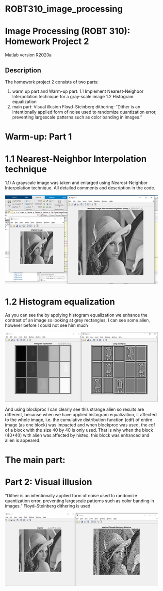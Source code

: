 # ROBT310_image_processing

# Image Processing (ROBT 310): Homework Project 2
Matlab version R2020a
## Description
The homework project 2 consists of two parts: 
1) warm up part and
 Warm-up part:
 1.1 Implement Nearest-Neighbor Interpolation technique for a gray-scale image
 1.2 Histogram equalization 
2) main part:
 Visual illusion
 Floyd–Steinberg dithering:
 “Dither is an intentionally applied form of noise used to randomize quantization error, preventing largescale patterns such as color banding in images.”

# Warm-up: Part 1
# 1.1 Nearest-Neighbor Interpolation technique
1.1) A grayscale image was taken and enlarged using Nearest-Neighbor Interpolation technique.
All detailed comments and description in the code.

![Figure 1. Part 1: 1.1](part1_task1_1.PNG)

# 1.2 Histogram equalization
As you can see the by applying histogram equalization we enhance the contrast of an image
so looking at grey rectangles, I can see some alien, however before I could not see him much

![Figure 1. Part 1: 1.1](part1_task1_2.PNG)

And using blockproc I can clearly see this strange alien
so results are different, because when we have applied histogram
equalization, it affected to the whole image, i.e. the cumulative distribution
function (cdf) of entire image (as one block) was impacted 
and when blockproc was used, the cdf of a block with the size 40 by 40 is
only used. That is why when the block (40*40) with alien was affected
by histeq, this block was enhanced and alien is appeared.

# The main part:

# Part 2: Visual illusion
“Dither is an intentionally applied form of noise used to randomize quantization error, preventing largescale patterns such as color banding in images.”
Floyd–Steinberg dithering is used

![Figure 1. Part 1: 1.1](part2.PNG)
